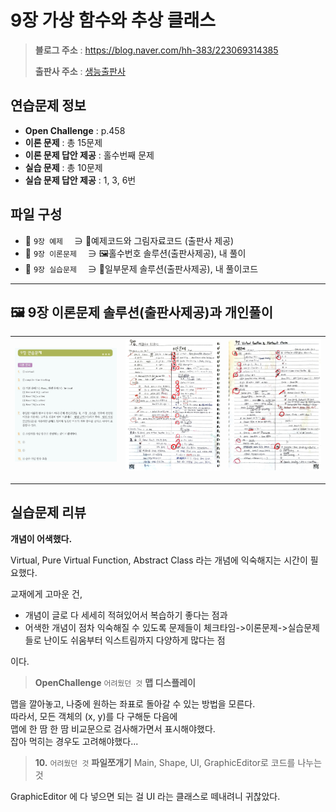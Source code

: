 # 9장 가상 함수와 추상 클래스
> **블로그 주소** : https://blog.naver.com/hh-383/223069314385
> 
> **출판사 주소** : [생능출판사](https://www.booksr.co.kr/product/%eb%aa%85%ed%92%88-c-programming%ea%b0%9c%ec%a0%95%ed%8c%90/)


## 연습문제 정보
* **Open Challenge** : p.458
* **이론 문제** : 총 15문제
* **이론 문제 답안 제공** : 홀수번째 문제
* **실습 문제** : 총 10문제
* **실습 문제 답안 제공** : 1, 3, 6번


## 파일 구성
* 📁 `9장 예제` 　∋ 📄예제코드와 그림자료코드 (출판사 제공)
* 📁 `9장 이론문제` 　∋ 🖼️홀수번호 솔루션(출판사제공), 내 풀이
* 📁 `9장 실습문제` 　∋ 📄일부문제 솔루션(출판사제공), 내 풀이코드

---

## 🖼️ 9장 이론문제 솔루션(출판사제공)과 개인풀이
| ![sol1](https://github.com/learner-nosilv/learning-Cpp/blob/master/%EB%AA%85%ED%92%88Cpp/09%EC%9E%A5%20%EA%B0%80%EC%83%81%20%ED%95%A8%EC%88%98%EC%99%80%20%EC%B6%94%EC%83%81%20%ED%81%B4%EB%9E%98%EC%8A%A4/9%EC%9E%A5%20%EC%9D%B4%EB%A1%A0%EB%AC%B8%EC%A0%9C/9%EC%9E%A5%20%EC%9D%B4%EB%A1%A0%EB%AC%B8%EC%A0%9C%20%ED%99%80%EC%88%98%EB%B2%88%ED%98%B8%20%EC%A0%95%EB%8B%B5.jpg) | ![mine1](https://github.com/learner-nosilv/learning-Cpp/blob/master/%EB%AA%85%ED%92%88Cpp/09%EC%9E%A5%20%EA%B0%80%EC%83%81%20%ED%95%A8%EC%88%98%EC%99%80%20%EC%B6%94%EC%83%81%20%ED%81%B4%EB%9E%98%EC%8A%A4/9%EC%9E%A5%20%EC%9D%B4%EB%A1%A0%EB%AC%B8%EC%A0%9C/9%EC%9E%A5%20%EA%B0%9C%EC%9D%B8%ED%92%80%EC%9D%B4%20(1).jpg) | ![mine2](https://github.com/learner-nosilv/learning-Cpp/blob/master/%EB%AA%85%ED%92%88Cpp/09%EC%9E%A5%20%EA%B0%80%EC%83%81%20%ED%95%A8%EC%88%98%EC%99%80%20%EC%B6%94%EC%83%81%20%ED%81%B4%EB%9E%98%EC%8A%A4/9%EC%9E%A5%20%EC%9D%B4%EB%A1%A0%EB%AC%B8%EC%A0%9C/9%EC%9E%A5%20%EA%B0%9C%EC%9D%B8%ED%92%80%EC%9D%B4%20(2).jpg) |
| --  | -- | -- |

---

## 실습문제 리뷰

**개념이 어색했다.**  
   
Virtual, Pure Virtual Function, Abstract Class 라는 개념에 익숙해지는 시간이 필요했다.  
   
교재에게 고마운 건,  
* 개념이 글로 다 세세히 적혀있어서 복습하기 좋다는 점과
* 어색한 개념이 점차 익숙해질 수 있도록 문제들이 체크타임->이론문제->실습문제들로 난이도 쉬움부터 익스트림까지 다양하게 많다는 점  
   
이다.
   
> **OpenChallenge**
    `어려웠던 것`  **맵 디스플레이**

   맵을 깔아놓고, 나중에 원하는 좌표로 돌아갈 수 있는 방법을 모른다.  
   따라서, 모든 객체의 (x, y)를 다 구해둔 다음에  
   맵에 한 땀 한 땀 비교문으로 검사해가면서 표시해야했다.  
   잡아 먹히는 경우도 고려해야했다...  

    
> **10.**
    `어려웠던 것`  **파일쪼개기** Main, Shape, UI, GraphicEditor로 코드를 나누는 것
    
   GraphicEditor 에 다 넣으면 되는 걸 UI 라는 클래스로 떼내려니 귀찮았다.   
